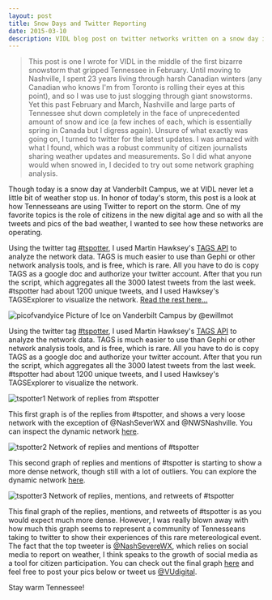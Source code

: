 ```yaml
---
layout: post
title: Snow Days and Twitter Reporting
date: 2015-03-10
description: VIDL blog post on twitter networks written on a snow day in Nashville.
---
```

>This post is one I wrote for VIDL in the middle of the first bizarre snowstorm that gripped Tennessee in February. Until moving to Nashville, I spent 23 years living through harsh Canadian winters (any Canadian who knows I'm from Toronto is rolling their eyes at this point), and so I was use to just slogging through giant snowstorms. Yet this past February and March, Nashville and large parts of Tennessee shut down completely in the face of unprecedented amount of snow and ice (a few inches of each, which is essentially spring in Canada but I digress again). Unsure of what exactly was going on, I turned to twitter for the latest updates. I was amazed with what I found, which was a robust community of citizen journalists sharing weather updates and measurements. So I did what anyone would when snowed in, I decided to try out some network graphing analysis.

Though today is a snow day at Vanderbilt Campus, we at VIDL never let a little bit of weather stop us. In honor of today's storm, this post is a look at how Tennesseans are using Twitter to report on the storm. One of my favorite topics is the role of citizens in the new digital age and so with all the tweets and pics of the bad weather, I wanted to see how these networks are operating.


Using the twitter tag [#tspotter](https://twitter.com/hashtag/tspotter?f=realtime&src=hash), I used Martin Hawksey's [TAGS API](https://tags.hawksey.info/get-tags/) to analyze the network data. TAGS is much easier to use than Gephi or other network analysis tools, and is free, which is rare. All you have to do is copy TAGS as a google doc and authorize your twitter account. After that you run the script, which aggregates all the 3000 latest tweets from the last week. #tspotter had about 1200 unique tweets, and I used Hawksey's TAGSExplorer to visualize the network.
[Read the rest here...](https://my.vanderbilt.edu/vidl/2015/02/snow-days-twitter-reporting/)

![picofvandyice]({{site.baseurl}}/assets/img/picofvandyice.jpg)
Picture of Ice on Vanderbilt Campus by @ewillmot

Using the twitter tag [#tspotter](https://twitter.com/hashtag/tspotter?f=realtime&amp;src=hash), I used Martin Hawksey's [TAGS API](https://tags.hawksey.info/get-tags/) to analyze the network data. TAGS is much easier to use than Gephi or other network analysis tools, and is free, which is rare. All you have to do is copy TAGS as a google doc and authorize your twitter account. After that you run the script, which aggregates all the 3000 latest tweets from the last week. #tspotter had about 1200 unique tweets, and I used Hawksey's TAGSExplorer to visualize the network.

![tspotter1]({{site.baseurl}}/assets/img/tspotter1.jpg)
Network of replies from #tspotter

This first graph is of the replies from #tspotter, and shows a very loose network with the exception of @NashSeverWX and @NWSNashville. You can inspect the dynamic network [here](http://hawksey.info/tagsexplorer/?key=19uW2gLmN-fFdg1EhCZM_GAplwpdRUDiNLKizwdoCfL8&amp;gid=400689247).

![tspotter2]({{site.baseurl}}/assets/img/tspotter2.jpg)
Network of replies and mentions of #tspotter

This second graph of replies and mentions of #tspotter is starting to show a more dense network, though still with a lot of outliers. You can explore the dynamic network [here](http://hawksey.info/tagsexplorer/?key=19uW2gLmN-fFdg1EhCZM_GAplwpdRUDiNLKizwdoCfL8&amp;gid=400689247&amp;mentions=true).

![tspotter3]({{site.baseurl}}/assets/img/tspotter3.jpg)
Network of replies, mentions, and retweets of #tspotter

This final graph of the replies, mentions, and retweets of #tspotter is as you would expect much more dense. However, I was really blown away with how much this graph seems to represent a community of Tennesseans taking to twitter to show their experiences of this rare metereological event. The fact that the top tweeter is [@NashSevereWX](https://twitter.com/NashSevereWx), which relies on social media to report on weather, I think speaks to the growth of social media as a tool for citizen participation. You can check out the final graph [here](http://hawksey.info/tagsexplorer/?key=19uW2gLmN-fFdg1EhCZM_GAplwpdRUDiNLKizwdoCfL8&amp;gid=400689247&amp;mentions=true&amp;retweets=true) and feel free to post your pics below or tweet us [@VUdigital](http://twitter.com/VUdigital).

Stay warm Tennessee!


